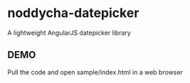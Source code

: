 # noddycha-datepicker
A lightweight AngularJS datepicker library

## DEMO
Pull the code and open sample/index.html in a web browser
